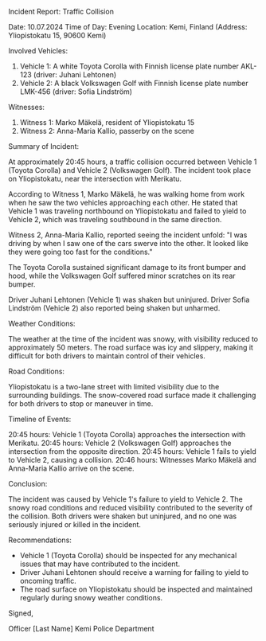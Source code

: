 Incident Report: Traffic Collision

Date: 10.07.2024
Time of Day: Evening
Location: Kemi, Finland (Address: Yliopistokatu 15, 90600 Kemi)

Involved Vehicles:

1. Vehicle 1: A white Toyota Corolla with Finnish license plate number AKL-123 (driver: Juhani Lehtonen)
2. Vehicle 2: A black Volkswagen Golf with Finnish license plate number LMK-456 (driver: Sofia Lindström)

Witnesses:

1. Witness 1: Marko Mäkelä, resident of Yliopistokatu 15
2. Witness 2: Anna-Maria Kallio, passerby on the scene

Summary of Incident:

At approximately 20:45 hours, a traffic collision occurred between Vehicle 1 (Toyota Corolla) and Vehicle 2 (Volkswagen Golf). The incident took place on Yliopistokatu, near the intersection with Merikatu.

According to Witness 1, Marko Mäkelä, he was walking home from work when he saw the two vehicles approaching each other. He stated that Vehicle 1 was traveling northbound on Yliopistokatu and failed to yield to Vehicle 2, which was traveling southbound in the same direction.

Witness 2, Anna-Maria Kallio, reported seeing the incident unfold: "I was driving by when I saw one of the cars swerve into the other. It looked like they were going too fast for the conditions."

The Toyota Corolla sustained significant damage to its front bumper and hood, while the Volkswagen Golf suffered minor scratches on its rear bumper.

Driver Juhani Lehtonen (Vehicle 1) was shaken but uninjured. Driver Sofia Lindström (Vehicle 2) also reported being shaken but unharmed.

Weather Conditions:

The weather at the time of the incident was snowy, with visibility reduced to approximately 50 meters. The road surface was icy and slippery, making it difficult for both drivers to maintain control of their vehicles.

Road Conditions:

Yliopistokatu is a two-lane street with limited visibility due to the surrounding buildings. The snow-covered road surface made it challenging for both drivers to stop or maneuver in time.

Timeline of Events:

20:45 hours: Vehicle 1 (Toyota Corolla) approaches the intersection with Merikatu.
20:45 hours: Vehicle 2 (Volkswagen Golf) approaches the intersection from the opposite direction.
20:45 hours: Vehicle 1 fails to yield to Vehicle 2, causing a collision.
20:46 hours: Witnesses Marko Mäkelä and Anna-Maria Kallio arrive on the scene.

Conclusion:

The incident was caused by Vehicle 1's failure to yield to Vehicle 2. The snowy road conditions and reduced visibility contributed to the severity of the collision. Both drivers were shaken but uninjured, and no one was seriously injured or killed in the incident.

Recommendations:

* Vehicle 1 (Toyota Corolla) should be inspected for any mechanical issues that may have contributed to the incident.
* Driver Juhani Lehtonen should receive a warning for failing to yield to oncoming traffic.
* The road surface on Yliopistokatu should be inspected and maintained regularly during snowy weather conditions.

Signed,

Officer [Last Name]
Kemi Police Department
